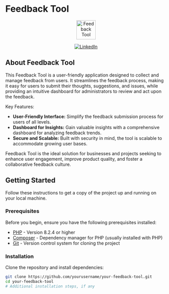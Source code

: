 #  Feedback Tool

<p align="center"><a href="https://freepngimg.com/download/feedback/8-2-feedback-png-clipart.png" target="_blank"><img src="https://freepngimg.com/download/feedback/8-2-feedback-png-clipart.png" width="60" alt="Feedback Tool "></a></p>

<p align="center">
    <a href="https://www.linkedin.com/in/nabeel-mehdi-imrani-070498230/" target="_blank"><img src="https://img.shields.io/badge/LinkedIn-Nabeel_Imrani-blue" alt="LinkedIn"></a></p>
    
## About Feedback Tool

This Feedback Tool is a user-friendly application designed to collect and manage feedback from users. It streamlines the feedback process, making it easy for users to submit their thoughts, suggestions, and issues, while providing an intuitive dashboard for administrators to review and act upon the feedback.

Key Features:

- **User-Friendly Interface:** Simplify the feedback submission process for users of all levels.
- **Dashboard for Insights:** Gain valuable insights with a comprehensive dashboard for analyzing feedback trends.
- **Secure and Scalable:** Built with security in mind, the tool is scalable to accommodate growing user bases.

 Feedback Tool is the ideal solution for businesses and projects seeking to enhance user engagement, improve product quality, and foster a collaborative feedback culture.


## Getting Started

Follow these instructions to get a copy of the project up and running on your local machine.

### Prerequisites

Before you begin, ensure you have the following prerequisites installed:

- [PHP](https://www.php.net/) - Version 8.2.4 or higher
- [Composer](https://getcomposer.org/) - Dependency manager for PHP (usually installed with PHP)
- [Git](https://git-scm.com/) - Version control system for cloning the project


### Installation

Clone the repository and install dependencies:

```bash
git clone https://github.com/yourusername/your-feedback-tool.git
cd your-feedback-tool
# Additional installation steps, if any
